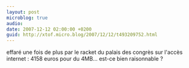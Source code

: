 ```yaml
---
layout: post
microblog: true
audio: 
date: 2007-12-12 02:00:00 +0200
guid: http://xtof.micro.blog/2007/12/12/t493209752.html
---
```

effaré une fois de plus par le racket du palais des congrès sur l'accès internet : 4158 euros pour du 4MB... est-ce bien raisonnable ?
